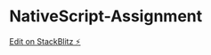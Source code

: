 # NativeScript-Assignment

[Edit on StackBlitz ⚡️](https://stackblitz.com/edit/nativescript-stackblitz-templates-yuzvck)